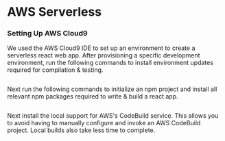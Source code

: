 # AWS Serverless


### Setting Up AWS Cloud9
We used the AWS Cloud9 IDE to set up an environment to create a serverless react web app. After provisioning a specific development environment, run the following commands to install environment updates required for compilation & testing.

```

```

Next run the following commands to initialize an npm project and install all relevant npm packages required to write & build a react app.

```

```

Next install the local support for AWS's CodeBuild service. This allows you to avoid having to manually configure and invoke an AWS CodeBuild project. Local builds also take less time to complete. 
